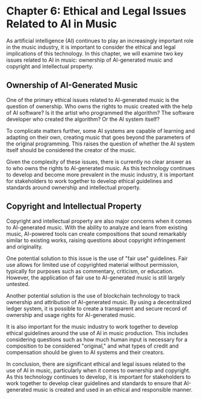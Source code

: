 Chapter 6: Ethical and Legal Issues Related to AI in Music
==========================================================

As artificial intelligence (AI) continues to play an increasingly important role in the music industry, it is important to consider the ethical and legal implications of this technology. In this chapter, we will examine two key issues related to AI in music: ownership of AI-generated music and copyright and intellectual property.

Ownership of AI-Generated Music
-------------------------------

One of the primary ethical issues related to AI-generated music is the question of ownership. Who owns the rights to music created with the help of AI software? Is it the artist who programmed the algorithm? The software developer who created the algorithm? Or the AI system itself?

To complicate matters further, some AI systems are capable of learning and adapting on their own, creating music that goes beyond the parameters of the original programming. This raises the question of whether the AI system itself should be considered the creator of the music.

Given the complexity of these issues, there is currently no clear answer as to who owns the rights to AI-generated music. As this technology continues to develop and become more prevalent in the music industry, it is important for stakeholders to work together to develop ethical guidelines and standards around ownership and intellectual property.

Copyright and Intellectual Property
-----------------------------------

Copyright and intellectual property are also major concerns when it comes to AI-generated music. With the ability to analyze and learn from existing music, AI-powered tools can create compositions that sound remarkably similar to existing works, raising questions about copyright infringement and originality.

One potential solution to this issue is the use of "fair use" guidelines. Fair use allows for limited use of copyrighted material without permission, typically for purposes such as commentary, criticism, or education. However, the application of fair use to AI-generated music is still largely untested.

Another potential solution is the use of blockchain technology to track ownership and attribution of AI-generated music. By using a decentralized ledger system, it is possible to create a transparent and secure record of ownership and usage rights for AI-generated music.

It is also important for the music industry to work together to develop ethical guidelines around the use of AI in music production. This includes considering questions such as how much human input is necessary for a composition to be considered "original," and what types of credit and compensation should be given to AI systems and their creators.

In conclusion, there are significant ethical and legal issues related to the use of AI in music, particularly when it comes to ownership and copyright. As this technology continues to develop, it is important for stakeholders to work together to develop clear guidelines and standards to ensure that AI-generated music is created and used in an ethical and responsible manner.
